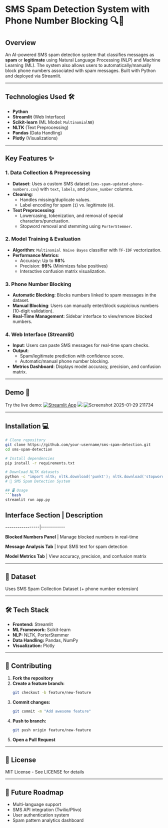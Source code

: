 # SMS Spam Detection System with Phone Number Blocking 🔍📱

## Overview
An AI-powered SMS spam detection system that classifies messages as **spam** or **legitimate** using Natural Language Processing (NLP) and Machine Learning (ML). The system also allows users to automatically/manually block phone numbers associated with spam messages. Built with Python and deployed via Streamlit.

---

## Technologies Used 🛠️
- **Python**
- **Streamlit** (Web Interface)
- **Scikit-learn** (ML Model: `MultinomialNB`)
- **NLTK** (Text Preprocessing)
- **Pandas** (Data Handling)
- **Plotly** (Visualizations)

---

## Key Features ✨

### 1. Data Collection & Preprocessing
- **Dataset**: Uses a custom SMS dataset (`sms-spam-updated-phone-numbers.csv`) with `text`, `labels`, and `phone_number` columns.
- **Cleaning**:
  - Handles missing/duplicate values.
  - Label encoding for spam (`1`) vs. legitimate (`0`).
- **Text Preprocessing**:
  - Lowercasing, tokenization, and removal of special characters/punctuation.
  - Stopword removal and stemming using `PorterStemmer`.

### 2. Model Training & Evaluation
- **Algorithm**: `Multinomial Naive Bayes` classifier with `TF-IDF` vectorization.
- **Performance Metrics**:
  - Accuracy: Up to **98%**
  - Precision: **99%** (Minimizes false positives)
  - Interactive confusion matrix visualization.

### 3. Phone Number Blocking
- **Automatic Blocking**: Blocks numbers linked to spam messages in the dataset.
- **Manual Blocking**: Users can manually enter/block suspicious numbers (10-digit validation).
- **Real-Time Management**: Sidebar interface to view/remove blocked numbers.

### 4. Web Interface (Streamlit)
- **Input**: Users can paste SMS messages for real-time spam checks.
- **Output**: 
  - Spam/legitimate prediction with confidence score.
  - Automatic/manual phone number blocking.
- **Metrics Dashboard**: Displays model accuracy, precision, and confusion matrix.

---

## Demo 🚀
Try the live demo: [![Streamlit App](https://static.streamlit.io/badges/streamlit_badge_black_white.svg)](https://sms-spam-detection-system-tsotl4zm79sxaz7xxvrtks.streamlit.app/#analyze-message)
![](https://via.placeholder.com/600x400?text=Screenshot+of+Streamlit+Interface) ![Screenshot 2025-01-29 211734](https://github.com/user-attachments/assets/d2d3623e-0efc-4ad3-ba87-5af7cf46a900)

---

## Installation 💻

```bash
# Clone repository
git clone https://github.com/your-username/sms-spam-detection.git
cd sms-spam-detection

# Install dependencies
pip install -r requirements.txt

# Download NLTK datasets
python -c "import nltk; nltk.download('punkt'); nltk.download('stopwords')"
# 📱 SMS Spam Detection System

## 🖥️ Usage
```bash
streamlit run app.py
```


## Interface Section | Description

-----------------|------------

**Blocked Numbers Panel** | Manage blocked numbers in real-time

**Message Analysis Tab** | Input SMS text for spam detection

**Model Metrics Tab** | View accuracy, precision, and confusion matrix

---

## 📂 Dataset  
Uses SMS Spam Collection Dataset (+ phone number extension)  

---

## 🛠️ Tech Stack  
- **Frontend:** Streamlit  
- **ML Framework:** Scikit-learn  
- **NLP:** NLTK, PorterStemmer  
- **Data Handling:** Pandas, NumPy  
- **Visualization:** Plotly  

---

## 🤝 Contributing  
1. **Fork the repository**  
2. **Create a feature branch:**  
   ```bash
   git checkout -b feature/new-feature
   ```
3. **Commit changes:**  
   ```bash
   git commit -m "Add awesome feature"
   ```
4. **Push to branch:**  
   ```bash
   git push origin feature/new-feature
   ```
5. **Open a Pull Request**  

---

## 📜 License  
MIT License - See LICENSE for details  

---

## 🔮 Future Roadmap  
- Multi-language support  
- SMS API integration (Twilio/Plivo)  
- User authentication system  
- Spam pattern analytics dashboard  
